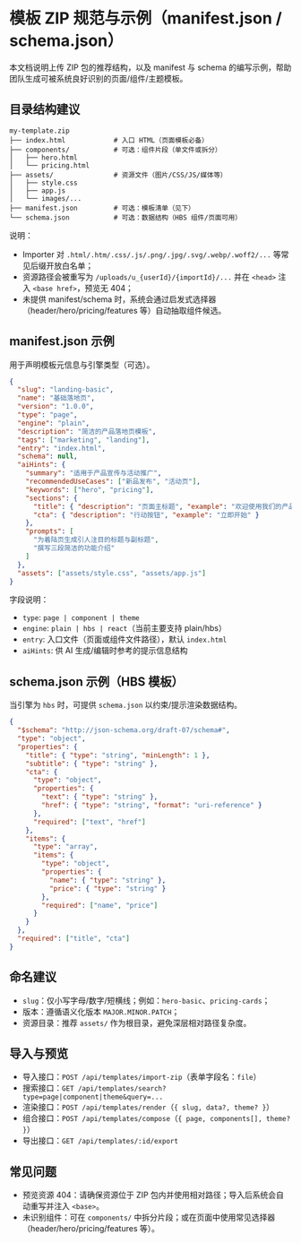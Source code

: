 # 模板 ZIP 规范与示例（manifest.json / schema.json）

本文档说明上传 ZIP 包的推荐结构，以及 manifest 与 schema 的编写示例，帮助团队生成可被系统良好识别的页面/组件/主题模板。

## 目录结构建议

```
my-template.zip
├── index.html            # 入口 HTML（页面模板必备）
├── components/           # 可选：组件片段（单文件或拆分）
│   ├── hero.html
│   └── pricing.html
├── assets/               # 资源文件（图片/CSS/JS/媒体等）
│   ├── style.css
│   ├── app.js
│   └── images/...
├── manifest.json         # 可选：模板清单（见下）
└── schema.json           # 可选：数据结构（HBS 组件/页面可用）
```

说明：
- Importer 对 `.html/.htm/.css/.js/.png/.jpg/.svg/.webp/.woff2/...` 等常见后缀开放白名单；
- 资源路径会被重写为 `/uploads/u_{userId}/{importId}/...` 并在 `<head>` 注入 `<base href>`，预览无 404；
- 未提供 manifest/schema 时，系统会通过启发式选择器（header/hero/pricing/features 等）自动抽取组件候选。

## manifest.json 示例

用于声明模板元信息与引擎类型（可选）。

```json
{
  "slug": "landing-basic",
  "name": "基础落地页",
  "version": "1.0.0",
  "type": "page",         
  "engine": "plain",      
  "description": "简洁的产品落地页模板",
  "tags": ["marketing", "landing"],
  "entry": "index.html",
  "schema": null,
  "aiHints": {
    "summary": "适用于产品宣传与活动推广",
    "recommendedUseCases": ["新品发布", "活动页"],
    "keywords": ["hero", "pricing"],
    "sections": {
      "title": { "description": "页面主标题", "example": "欢迎使用我们的产品" },
      "cta": { "description": "行动按钮", "example": "立即开始" }
    },
    "prompts": [
      "为着陆页生成引人注目的标题与副标题",
      "撰写三段简洁的功能介绍"
    ]
  },
  "assets": ["assets/style.css", "assets/app.js"]
}
```

字段说明：
- `type`: `page | component | theme`
- `engine`: `plain | hbs | react`（当前主要支持 plain/hbs）
- `entry`: 入口文件（页面或组件文件路径），默认 `index.html`
- `aiHints`: 供 AI 生成/编辑时参考的提示信息结构

## schema.json 示例（HBS 模板）

当引擎为 `hbs` 时，可提供 `schema.json` 以约束/提示渲染数据结构。

```json
{
  "$schema": "http://json-schema.org/draft-07/schema#",
  "type": "object",
  "properties": {
    "title": { "type": "string", "minLength": 1 },
    "subtitle": { "type": "string" },
    "cta": {
      "type": "object",
      "properties": {
        "text": { "type": "string" },
        "href": { "type": "string", "format": "uri-reference" }
      },
      "required": ["text", "href"]
    },
    "items": {
      "type": "array",
      "items": {
        "type": "object",
        "properties": {
          "name": { "type": "string" },
          "price": { "type": "string" }
        },
        "required": ["name", "price"]
      }
    }
  },
  "required": ["title", "cta"]
}
```

## 命名建议
- `slug`：仅小写字母/数字/短横线；例如：`hero-basic`、`pricing-cards`；
- 版本：遵循语义化版本 `MAJOR.MINOR.PATCH`；
- 资源目录：推荐 `assets/` 作为根目录，避免深层相对路径复杂度。

## 导入与预览
- 导入接口：`POST /api/templates/import-zip`（表单字段名：`file`）
- 搜索接口：`GET /api/templates/search?type=page|component|theme&query=...`
- 渲染接口：`POST /api/templates/render`（`{ slug, data?, theme? }`）
- 组合接口：`POST /api/templates/compose`（`{ page, components[], theme? }`）
- 导出接口：`GET /api/templates/:id/export`

## 常见问题
- 预览资源 404：请确保资源位于 ZIP 包内并使用相对路径；导入后系统会自动重写并注入 `<base>`。
- 未识别组件：可在 `components/` 中拆分片段；或在页面中使用常见选择器（header/hero/pricing/features 等）。

